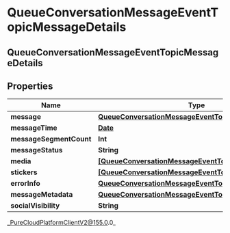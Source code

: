 # QueueConversationMessageEventTopicMessageDetails

## QueueConversationMessageEventTopicMessageDetails

## Properties

|Name | Type | Description | Notes|
|------------ | ------------- | ------------- | -------------|
| **message** | [**QueueConversationMessageEventTopicUriReference**](QueueConversationMessageEventTopicUriReference) |  | [optional] |
| **messageTime** | [**Date**](Date) |  | [optional] |
| **messageSegmentCount** | **Int** |  | [optional] |
| **messageStatus** | **String** |  | [optional] |
| **media** | [**[QueueConversationMessageEventTopicMessageMedia]**](QueueConversationMessageEventTopicMessageMedia) |  | [optional] |
| **stickers** | [**[QueueConversationMessageEventTopicMessageSticker]**](QueueConversationMessageEventTopicMessageSticker) |  | [optional] |
| **errorInfo** | [**QueueConversationMessageEventTopicErrorDetails**](QueueConversationMessageEventTopicErrorDetails) |  | [optional] |
| **messageMetadata** | [**QueueConversationMessageEventTopicMessageMetadata**](QueueConversationMessageEventTopicMessageMetadata) |  | [optional] |
| **socialVisibility** | **String** |  | [optional] |



_PureCloudPlatformClientV2@155.0.0_
